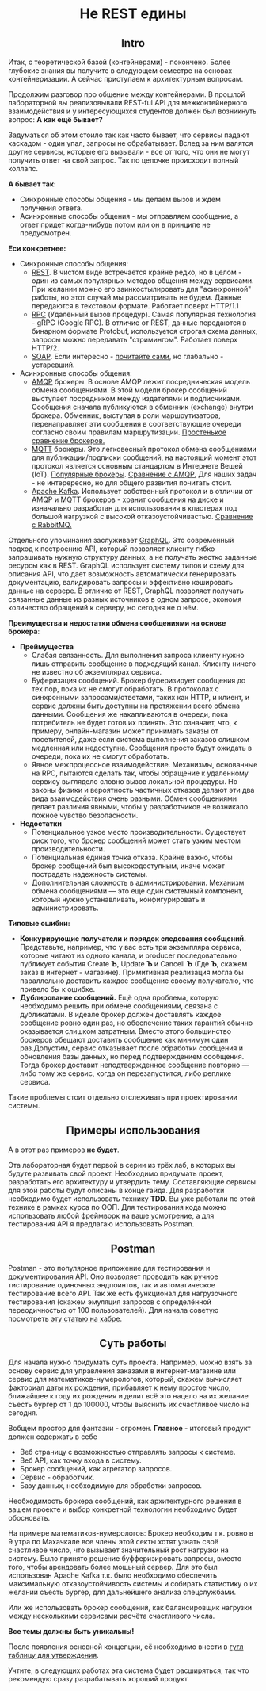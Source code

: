 # <div align="center"> Не REST едины


## <div align="center"> Intro 

Итак, с теоретической базой (контейнерами) - покончено. Более глубокие знания вы получите в следующем семестре на основах контейнеризации. А сейчас приступаем к архитектурным вопросам.

Продолжим разговор про общение между контейнерами. В прошлой лабораторной вы реализовывали REST-ful API для межконтейнерного взаимодействия и у интересующихся студентов должен был возникнуть вопрос: **А как ещё бывает?**

Задуматься об этом стоило так как часто бывает, что сервисы падают каскадом - один упал, запросы не обрабатывает. Вслед за ним валятся другие сервисы, которые его вызывали - все от того, что они не могут получить ответ на свой запрос. Так по цепочке происходит полный коллапс.

**А бывает так:**
  - Синхронные способы общения - мы делаем вызов и ждем получения ответа.
  - Асинхронные способы общения - мы отправляем сообщение, а ответ придет когда-нибудь потом или он в принципе не предусмотрен.

**Еси конкретнее:**
  - Синхронные способы общения:
    - [REST](https://habr.com/ru/articles/38730/). В чистом виде встречается крайне редко, но в целом - один из самых популярных методов общения между сервисами. При желании можно его заинкостылировать для "асинхронной" работы, но этот случай мы рассматривать не будем. Данные передаются в текстовом формате. Работает поверх HTTP/1.1
    - [RPC](https://habr.com/ru/companies/yandex/articles/484068/) (Удалённый вызов процедур). Самая популярная технология - gRPC (Google RPC). В отличие от REST, данные передаются в бинарном формате Protobuf, используется строгая схема данных, запросы можно передавать "стримингом". Работает поверх HTTP/2.
    - [SOAP](https://ru.wikipedia.org/wiki/SOAP). Если интересно - [почитайте сами](https://habr.com/ru/articles/483204/), но глабально - устаревший.
  - Асинхронные способы общения:
    - [AMQP](https://habr.com/ru/articles/62502/) брокеры. В основе AMQP лежит посредническая модель обмена сообщениями. В этой модели брокер сообщений выступает посредником между издателями и подписчиками. Сообщения сначала публикуются в обменник (exchange) внутри брокера. Обменник, выступая в роли маршрутизатора, перенаправляет эти сообщения в соответствующие очереди согласно своим правилам маршрутизации. [Простенькое сравнение брокеров.](https://www.okbsapr.ru/library/publications/shkola_kzi_chadov_mikhalchenko_2019/)
    - [MQTT](https://cloud.yandex.ru/ru/docs/glossary/mqtt-server) брокеры. Это легковесный протокол обмена сообщениями для публикации/подписки сообщений, на настоящий момент этот протокол является основным стандартом в Интернете Вещей (IoT). [Популярные брокеры](https://habr.com/ru/companies/icl_group/articles/782644/). [Сравнение с AMQP.](https://www.cloudamqp.com/blog/amqp-vs-mqtt.html) Для наших задач - не интерересно, но для общего развития почитать стоит.
    - [Apache Kafka](https://habr.com/ru/companies/selectel/articles/757440/). Использует собственный протокол и в отличии от AMQP и MQTT брокеров - хранит сообщения на диске и изначально разработан для использования в кластерах под большой нагрузкой с высокой отказоустойчивастью. [Сравнение с RabbitMQ.](https://vc.ru/dev/869548-kafka-vs-rabbitmq-chto-nuzhno-znat-analitiku-pro-brokery-soobshcheniy)


Отдельного упоминания заслуживает [GraphQL](https://habr.com/ru/articles/765064/). Это современный подход к построению API, который позволяет клиенту гибко запрашивать нужную структуру данных, а не получать жестко заданные ресурсы как в REST. GraphQL использует систему типов и схему для описания API, что дает возможность автоматически генерировать документацию, валидировать запросы и эффективно кэшировать данные на сервере. В отличие от REST, GraphQL позволяет получать связанные данные из разных источников в одном запросе, экономя количество обращений к серверу, но сегодня не о нём.

**Преимущества и недостатки обмена сообщениями на основе брокера**:
- **Преймущества**
  - Слабая связанность. Для выполнения запроса клиенту нужно лишь отправить сообщение в подходящий канал. Клиенту ничего не известно об экземплярах сервиса.
  - Буферизация сообщений. Брокер буферизирует сообщения до тех пор, пока их не смогут обработать. В протоколах с синхронными запросами/ответами, таких как HTTP, и клиент, и сервис должны быть доступны на протяжении всего обмена данными. Сообщения же накапливаются в очереди, пока потребитель не будет готов их принять. Это означает, что, к примеру, онлайн-магазин может принимать заказы от посетителей, даже если система выполнения заказов слишком медленная или недоступна. Сообщения просто будут ожидать в очереди, пока их не смогут обработать.
  - Явное межпроцессное взаимодействие. Механизмы, основанные на RPC, пытаются сделать так, чтобы обращение к удаленному сервису выглядело словно вызов локальной процедуры. Но законы физики и вероятность частичных отказов делают эти два вида взаимодействия очень разными. Обмен сообщениями делает различия явными, чтобы у разработчиков не возникало ложное чувство безопасности.
- **Недостатки**
  - Потенциальное узкое место производительности. Существует риск того, что брокер сообщений может стать узким местом производительности.
  - Потенциальная единая точка отказа. Крайне важно, чтобы брокер сообщений был высокодоступным, иначе может пострадать надежность системы.
  - Дополнительная сложность в администрировании. Механизм обмена сообщениями — это еще один системный компонент, который нужно устанавливать, конфигурировать и администрировать.

**Типовые ошибки:**
  - **Конкурирующие получатели и порядок следования сообщений.** Представьте, например, что у вас есть три экземпляра сервиса, которые читают из 
одного канала, и producer последовательно публикует события 
Create **Ъ**, Update **Ъ** и Cancell **Ъ** (Где **Ъ**, скажем заказ в интернет - магазине). Примитивная реализация могла бы 
параллельно доставить каждое сообщение своему получателю, что привело бы к ошибке.
  - **Дублирование сообщений.** Ещё одна проблема, которую необходимо решить при обмене сообщениями, связана с дубликатами. В идеале брокер должен доставлять каждое сообщение ровно один раз, но обеспечение таких гарантий обычно оказывается слишком затратным. Вместо этого большинство брокеров обещают доставить сообщение как минимум один раз.Допустим, сервис отказывает после обработки сообщения и обновления базы данных, но перед подтверждением сообщения. Тогда брокер доставит неподтвержденное сообщение повторно — либо тому же сервис, когда он перезапустится, либо реплике сервиса.

Такие проблемы стоит отдельно отслеживать при проектировании системы.


## <div align="center"> Примеры использования

А в этот раз примеров **не будет**. 

Эта лабораторная будет первой в серии из трёх лаб, в которых вы будуте развивать свой проект. Необходимо придумать проект, разработать его архитектуру и утвердить тему. Составляющие сервисы для этой работы будут описаны в конце гайда. Для разработки необходимо будет использовать технику **TDD**. Вы уже работали по этой технике в рамках курса по ООП. Для тестирования кода можно использовать любой фреймворк на ваше усмотрение, а для тестирования API я предлагаю использовать Postman.

## <div align="center"> Postman

Postman - это популярное приложение для тестирования и документирования API. Оно позволяет проводить как ручное тистирование одиночных эндпоинтов, так и автоматическое тестирование всего API. Так же есть функционал для нагрузочного тестирования (скажем эмуляция запросов с определённой переодичностью от 100 пользователей). Для начала советую посмотреть [эту статью на хабре](https://habr.com/ru/companies/maxilect/articles/596789/).

## <div align="center"> Суть работы

Для начала нужно придумать суть проекта. Например, можно взять за основу сервис для управления заказами в интернет-магазине или сервис для математиков-нумерологов, который, скажем вычисляет факториал даты их рождения, прибавляет к нему простое число, ближайшее к году их рождения и делит всё это нацело на их желание съесть бургер от 1 до 100000, чтобы выяснить их счастливое число на сегодня. 

Вобщем простор для фантазии - огромен. **Главное** - итоговый продукт должен содержать в себе
  - Веб страницу с возможностью отправлять запросы к системе.
  - Веб API, как точку входа в систему.
  - Брокер сообщений, как агрегатор запросов.
  - Сервис - обработчик.
  - Базу данных, необходимую для обработки запросов.

Необходимость брокера сообщений, как архитектурного решения в вашем проекте и выбор конкретной технологии необходимо будет обосновать. 

На примере математиков-нумерологов: Брокер необходим т.к. ровно в 9 утра по Махачкале все члены этой секты хотят узнать своё счастливое число, что вызывает значительный рост нагрузки на систему. Было принято решение буфферизировать запросы, вместо того, чтобы арендовать более мощьный сервер. Для это был использован Apache Kafka т.к. было необходимо обеспечить максимальную отказоустойчивость системы и собирать статистику о их желании съесть бургер, для дальнейшего анализа спецслужбами.

Или же использовать брокер сообщений, как балансировщик нагрузки между несколькими сервисами расчёта счастливого числа.

**Все темы должны быть уникальны!**

После появления основной концепции, её необходимо внести в [гугл таблицу для утверждения](https://docs.google.com/spreadsheets/d/1ZQlkPw7cNIPBLTRwwW5avy3ez7w2EJ4MSgLWcVd3s_Q/edit?usp=sharing).

Учтите, в следующих работах эта система будет расширяться, так что рекомендую сразу разрабатывать хороший продукт.

